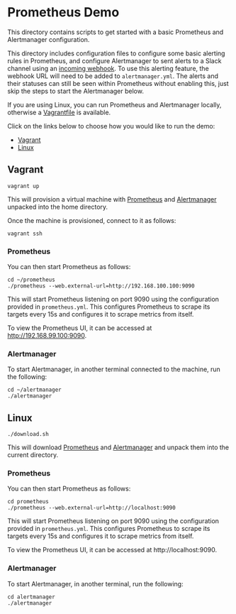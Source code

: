 # Prometheus Demo

This directory contains scripts to get started with a basic Prometheus and
Alertmanager configuration.

This directory includes configuration files to configure some basic
alerting rules in Prometheus, and configure Alertmanager to sent alerts to
a Slack channel using an [incoming webhook](https://api.slack.com/incoming-webhooks).
To use this alerting feature, the webhook URL will need to be added to `alertmanager.yml`.
The alerts and their statuses can still be seen within Prometheus without enabling this,
just skip the steps to start the Alertmanager below.

If you are using Linux, you can run Prometheus and Alertmanager locally, otherwise a
[Vagrantfile](https://www.vagrantup.com/) is available.

Click on the links below to choose how you would like to run the demo:

* [Vagrant](#vagrant)
* [Linux](#linux)

## Vagrant

```
vagrant up
```

This will provision a virtual machine with [Prometheus]() and
[Alertmanager]() unpacked into the home directory.

Once the machine is provisioned, connect to it as follows:

```
vagrant ssh
```

### Prometheus
You can then start Prometheus as follows:

```
cd ~/prometheus
./prometheus --web.external-url=http://192.168.100.100:9090
```

This will start Prometheus listening on port 9090 using the configuration
provided in `prometheus.yml`.
This configures Prometheus to scrape its targets every 15s and configures
it to scrape metrics from itself.

To view the Prometheus UI, it can be accessed at http://192.168.99.100:9090.

### Alertmanager
To start Alertmanager, in another terminal connected to the machine, run the following:

```
cd ~/alertmanager
./alertmanager 
```

## Linux

```
./download.sh
```

This will download [Prometheus]() and [Alertmanager]() and unpack them into the
current directory.

### Prometheus
You can then start Prometheus as follows:

```
cd prometheus
./prometheus --web.external-url=http://localhost:9090
```

This will start Prometheus listening on port 9090 using the configuration
provided in `prometheus.yml`.
This configures Prometheus to scrape its targets every 15s and configures
it to scrape metrics from itself.

To view the Prometheus UI, it can be accessed at http://localhost:9090.

### Alertmanager
To start Alertmanager, in another terminal, run the following:

```
cd alertmanager
./alertmanager
```

